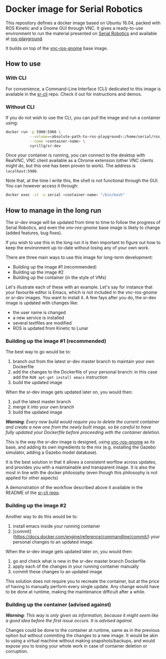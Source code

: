 # Docker image for Serial Robotics

This repository defines a docker image based on Ubuntu 16.04, packed with ROS Kinetic and a Gnome GUI through VNC.
It gives a ready-to-use environment to run the material presented on [Serial Robotics](https://serial-robotics.org) and available at [ros-playground](https://github.com/cyrillg/ros-playground).

It builds on top of the [vnc-ros-gnome](https://github.com/cyrillg/vnc-ros-gnome.git) base image.

## How to use

### With CLI

For convenience, a Command-Line Interface (CLI) dedicated to this image is available in the [sr-cli](https://github.com/cyrillg/sr-cli.git) repo. Check it out for instructions and demos.

### Without CLI

If you do not wish to use the CLI, you can pull the image and run a container using:

```bash
docker run -p 5900:5900 \
           --volume=<absolute-path-to-ros-playground>:/home/serial/ros_ws:rw \
           --name <container-name> \
           cyrillg/sr-dev
```

Once your container is running, you can connect to the desktop with RealVNC, VNC client available as a Chrome extension (other VNC clients might do, but this one has been proven to work). The address is `localhost:5900`.

Note that, at the time I write this, the shell is not functional through the GUI. You can however access it through:

```bash
docker exec -it -u serial <container-name> "/bin/bash"
```

## How to manage in the long run

The _sr-dev_ image will be updated from time to time to follow the progress of Serial Robotics, and even the _vnv-ros-gnome_ base image is likely to change (added features, bug fixes).

If you wish to use this in the long run it is then important to figure out how to keep the environment up-to-date without losing any of your own work.

There are three main ways to use this image for long-term development:

* Building up the image \#1 (recommended)
* Building up the image \#2
* Building up the container (in the style of VMs)

Let's illustrate each of these with an example. Let's say for instance that your favourite editor is Emacs, which is not included in the _vnc-ros-gnome_ or _sr-dev_ images. You want to install it. A few fays after you do, the sr-dev image is updated with changes like:

* the user name is changed
* a new service is installed
* several textfiles are modified
* ROS is updated from Kinetic to Lunar

### Building up the image \#1 (recommended)

The best way to go would be to:

1. branch out from the latest sr-dev master branch to maintain your own Dockerfile
2. add the changes to the Dockerfile of your personal branch: in this case add the `RUN apt-get install emacs` instruction
3. build the updated image

When the sr-dev image gets updated later on, you would then:

1. pull the latest master branch
2. merge it into your own branch
3. build the updated image  

_**Warning**: Every new build would require you to delete the current container and create a new one from the newly built image, so be careful to have fully updated your Dockerfile before proceeding with the container deletion._

This is the way the _sr-dev_ image is designed, using [vnc-ros-gnome](https://github.com/cyrillg/vnc-ros-gnome.git) as its base, and adding its own ingredients to the mix (e.g. installing the Gazebo simulator, adding a Gazebo model database).

It is the best solution in that it allows a consistent worflow across updates, and provides you with a maintainable and transparent image. It is also the most in line with the docker philosophy (even though this philosophy is not applied for other aspects)

A demonstration of the workflow described above it available in the README of the [sr-cli repo](https://github.com/cyrillg/sr-cli.git).

### Building up the image \#2 

Another way to do this would be to:

1. install emacs inside your running container
2. [commit] (https://docs.docker.com/engine/reference/commandline/commit/) your personal changes to an updated image. 

When the sr-dev image gets updated later on, you would then:

1. go and check what is new in the sr-dev master branch Dockerfile
2. apply each of the changes in your running container manually
3. commit these changes to an updated image

This solution does not require you to recreate the container, but at the price of having to manually perform every single update. Any change would have to be done at runtime, making the maintenance difficult after a while.

### Building up the container (advised against)

_**Warning**: This way is only given as information, because it might seem like a good idea before the first issue occurs. It is advised against._

Changes could be done to the container at runtime, same as in the previous option but without commiting the changes to a new image. It would be akin to using a virtual machine without making snapshots/backups, and would expose you to losing your whole work in case of container deletion or corruption.

